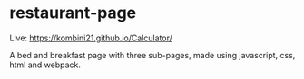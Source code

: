 # restaurant-page

Live: https://kombini21.github.io/Calculator/


A bed and breakfast page with three sub-pages, made using javascript, css, html and webpack.